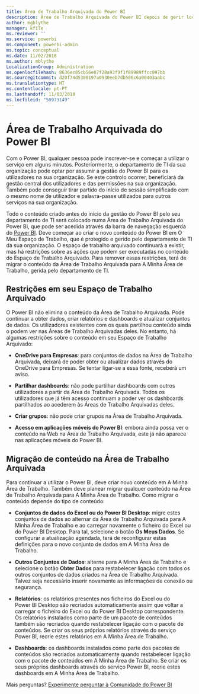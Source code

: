 ```yaml
---
title: Área de Trabalho Arquivada do Power BI
description: Área de Trabalho Arquivada do Power BI depois de gerir locatários do Office 365
author: mgblythe
manager: kfile
ms.reviewer: ''
ms.service: powerbi
ms.component: powerbi-admin
ms.topic: conceptual
ms.date: 11/02/2018
ms.author: mblythe
LocalizationGroup: Administration
ms.openlocfilehash: 8636ec85cb56e87f28a93f9f1f89989ffcc097bb
ms.sourcegitcommit: d20f74d5300197a0930eeb7db586c6a90403aabc
ms.translationtype: HT
ms.contentlocale: pt-PT
ms.lasthandoff: 11/03/2018
ms.locfileid: "50973149"
---
```

# <a name="power-bi-archived-workspace"></a>Área de Trabalho Arquivada do Power BI

Com o Power BI, qualquer pessoa pode inscrever-se e começar a utilizar o serviço em alguns minutos.  Posteriormente, o departamento de TI da sua organização pode optar por assumir a gestão do Power BI para os utilizadores na sua organização.  Se este controlo ocorrer, beneficiará da gestão central dos utilizadores e das permissões na sua organização. Também pode conseguir tirar partido do início de sessão simplificado com o mesmo nome de utilizador e palavra-passe utilizados para outros serviços na sua organização.

Todo o conteúdo criado antes do início da gestão do Power BI pelo seu departamento de TI será colocado numa Área de Trabalho Arquivada do Power BI, que pode ser acedida através da barra de navegação esquerda do [Power BI](https://app.powerbi.com). Deve começar ao criar o novo conteúdo do Power BI em O Meu Espaço de Trabalho, que é protegido e gerido pelo departamento de TI da sua organização.  O espaço de trabalho arquivado continuará a existir, mas há restrições sobre as ações que podem ser executadas no conteúdo do Espaço de Trabalho Arquivado.  Para remover essas restrições, terá de migrar o conteúdo da Área de Trabalho Arquivada para A Minha Área de Trabalho, gerida pelo departamento de TI.

## <a name="restrictions-in-your-archived-workspace"></a>Restrições em seu Espaço de Trabalho Arquivado

O Power BI não elimina o conteúdo da Área de Trabalho Arquivada. Pode continuar a obter dados, criar relatórios e dashboards e atualizar conjuntos de dados. Os utilizadores existentes com os quais partilhou conteúdo ainda o podem ver nas Áreas de Trabalho Arquivadas deles. No entanto, há algumas restrições sobre o conteúdo em seu Espaço de Trabalho Arquivado:

* **OneDrive para Empresas**: para conjuntos de dados na Área de Trabalho Arquivada, deixará de poder obter ou atualizar dados através do OneDrive para Empresas.  Se tentar ligar-se a essa fonte, receberá um aviso.

* **Partilhar dashboards**: não pode partilhar dashboards com outros utilizadores a partir da Área de Trabalho Arquivada.  Todos os utilizadores que já têm acesso continuam a poder ver os dashboards partilhados ao acederem às Áreas de Trabalho Arquivadas deles.

* **Criar grupos**: não pode criar grupos na Área de Trabalho Arquivada.

* **Acesso em aplicações móveis do Power BI**: embora ainda possa ver o conteúdo na Web na Área de Trabalho Arquivada, este já não aparece nas aplicações móveis do Power BI.

## <a name="migrating-content-in-your-archived-workspace"></a>Migração de conteúdo na Área de Trabalho Arquivada

Para continuar a utilizar o Power BI, deve criar novo conteúdo em A Minha Área de Trabalho. Também deve planear migrar qualquer conteúdo na Área de Trabalho Arquivada para A Minha Área de Trabalho.  Como migrar o conteúdo depende do tipo de conteúdo:

* **Conjuntos de dados do Excel ou do Power BI Desktop**: migre estes conjuntos de dados ao alternar da Área de Trabalho Arquivada para A Minha Área de Trabalho e ao carregar novamente o ficheiro do Excel ou do Power BI Desktop. Para tal, selecione o botão **Os Meus Dados**.  Se configurar a atualização agendada, terá de reconfigurar estas definições para o novo conjunto de dados em A Minha Área de Trabalho.

* **Outros Conjuntos de Dados**: alterne para A Minha Área de Trabalho e selecione o botão **Obter Dados** para restabelecer ligação com todos os outros conjuntos de dados criados na Área de Trabalho Arquivada.  Talvez seja necessário inserir novamente as informações de conexão ou segurança.

* **Relatórios**: os relatórios presentes nos ficheiros do Excel ou do Power BI Desktop são recriados automaticamente assim que voltar a carregar o ficheiro do Excel ou do Power BI Desktop correspondente. Os relatórios instalados como parte de um pacote de conteúdos também são recriados quando restabelecer ligação com o pacote de conteúdos. Se criar os seus próprios relatórios através do serviço Power BI, recrie estes relatórios em A Minha Área de Trabalho.

* **Dashboards**: os dashboards instalados como parte dos pacotes de conteúdos são recriados automaticamente quando restabelecer ligação com o pacote de conteúdos em A Minha Área de Trabalho. Se criar os seus próprios dashboards através do serviço Power BI, recrie estes dashboards em A Minha Área de Trabalho.

Mais perguntas? [Experimente perguntar à Comunidade do Power BI](http://community.powerbi.com/)


